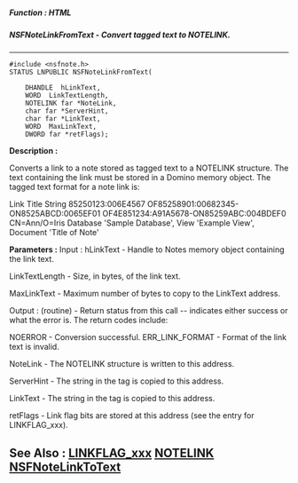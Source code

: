 ##### Function : HTML
##### NSFNoteLinkFromText - Convert tagged text to NOTELINK.
---
```
#include <nsfnote.h>
STATUS LNPUBLIC NSFNoteLinkFromText(

	DHANDLE  hLinkText,
	WORD  LinkTextLength,
	NOTELINK far *NoteLink,
	char far *ServerHint,
	char far *LinkText,
	WORD  MaxLinkText,
	DWORD far *retFlags);
```
**Description :**

Converts a link to a note stored as tagged text to a NOTELINK structure.  The 
text containing the link must be stored in a Domino memory object.  The tagged 
text format for a note link is:

Link Title String
<NDL>
<REPLICA>85250123:006E4567</REPLICA>
<VIEW>OF85258901:00682345-ON8525ABCD:0065EF01</VIEW>
<NOTE>OF4E851234:A91A5678-ON85259ABC:004BDEF0</NOTE>
<HINT>CN=Ann/O=Iris</HINT>
<REM>Database 'Sample Database', View 'Example View', Document 'Title of 
Note'</REM>
<FLAGS ADDTEMPORARY=1 NOREPLSEARCH=1>
</NDL>



**Parameters :**
Input :
hLinkText  -  Handle to Notes memory object containing the link text.

LinkTextLength  -  Size, in bytes, of the link text.

MaxLinkText  -  Maximum number of bytes to copy to the LinkText address.

Output :
(routine)  -  Return status from this call -- indicates either success or what the error is. The return codes include: 

NOERROR - Conversion successful.
ERR_LINK_FORMAT - Format of the link text is invalid.


NoteLink  -  The NOTELINK structure is written to this address.

ServerHint  -  The string in the <HINT> tag is copied to this address.

LinkText  -  The string in the <REM> tag is copied to this address.

retFlags  -  Link flag bits are stored at this address (see the entry for LINKFLAG_xxx).


**See Also :**
[LINKFLAG_xxx](/domino-c-api-docs/reference/Symb/LINKFLAG_xxx)
[NOTELINK](/domino-c-api-docs/reference/Data/NOTELINK)
[NSFNoteLinkToText](/domino-c-api-docs/reference/Func/NSFNoteLinkToText)
---
